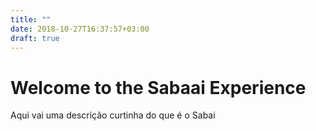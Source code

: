 ```yaml
---
title: ""
date: 2018-10-27T16:37:57+03:00
draft: true
---
```


# Welcome to the Sabaai Experience

Aqui vai uma descrição curtinha do que é o Sabai

